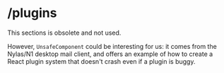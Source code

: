 # /plugins

This sections is obsolete and not used.

However, `UnsafeComponent` could be interesting for us:
it comes from the Nylas/N1 desktop mail client, and offers an example
of how to create a React plugin system that doesn't crash even if a plugin is buggy.
